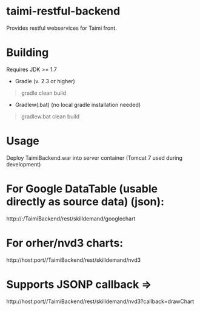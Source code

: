 # taimi-restful-backend

Provides restful webservices for Taimi front.

# Building
Requires JDK >= 1.7 

* Gradle (v. 2.3 or higher)
> gradle clean build

* Gradlew(.bat) (no local gradle installation needed)
> gradlew.bat clean build

# Usage
Deploy TaimiBackend.war into server container (Tomcat 7 used during development)

# For Google DataTable (usable directly as source data) (json):
http://<host>:<port>/TaimiBackend/rest/skilldemand/googlechart

# For orher/nvd3 charts:
http://host:port//TaimiBackend/rest/skilldemand/nvd3

# Supports JSONP callback =>
http://host:port//TaimiBackend/rest/skilldemand/nvd3?callback=drawChart

